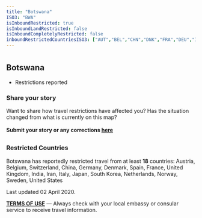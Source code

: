 ```yaml
---
title: "Botswana"
ISO3: "BWA"
isInboundRestricted: true
isInboundLandRestricted: false
isInboundCompletelyRestricted: false
inboundRestrictedCountriesISO3: ["AUT","BEL","CHN","DNK","FRA","DEU","IND","IRN","ITA","JPN","KOR","NLD","NOR","ESP","SWE","CHE","USA","GBR"]
---
```


# <h2 class="ModalContent__Header">Botswana</h2>

* <div class="Badge ModalContent__Badge--PartialRestrictions">Restrictions reported</div>

<h3 class="ModalContent__SubHeader">Share your story</h3>
<p>Want to share how travel restrictions have affected you? Has the situation changed from what is currently on this map? <br/><br/><strong>Submit your story or any corrections <a href="https://forms.gle/9WuvQPAHg4ReRZLN6" target="_blank" rel="noopener noreferrer">here</a></strong></p>

## <h3 class="ModalContent__SubHeader">Restricted Countries</h3>
<p>Botswana has reportedly restricted travel from at least <strong>18</strong> countries: Austria, Belgium, Switzerland, China, Germany, Denmark, Spain, France, United Kingdom, India, Iran, Italy, Japan, South Korea, Netherlands, Norway, Sweden, United States</p>

<p>Last updated 02 April 2020.</p>
<p><strong><a href="https://restrictedtravelmap.com/terms" target="_blank" rel="noopener noreferrer">TERMS OF USE</a></strong> — Always check with your local embassy or consular service to receive travel information.</p>
